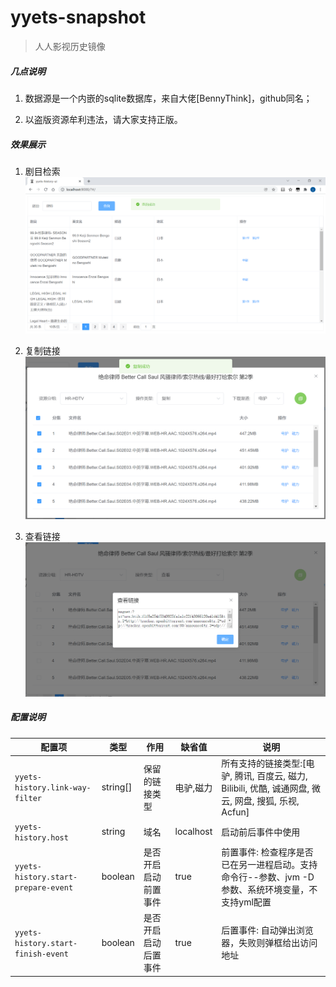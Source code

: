 # yyets-snapshot
> 人人影视历史镜像

##### 几点说明

1. 数据源是一个内嵌的sqlite数据库，来自大佬[BennyThink]，github同名；

2. 以盗版资源牟利违法，请大家支持正版。
##### 效果展示

1. 剧目检索
    ![yyets-1](./static/yyets-1.png)
  
2. 复制链接
    ![yyets-2](./static/yyets-2.png)
  
3. 查看链接
    ![yyets-3](./static/yyets-3.png)

##### 配置说明

| 配置项                              | 类型     | 作用                 | 缺省值    | 说明                                                         |
| ----------------------------------- | -------- | -------------------- | --------- | ------------------------------------------------------------ |
| `yyets-history.link-way-filter`     | string[] | 保留的链接类型       | 电驴,磁力 | 所有支持的链接类型:[电驴, 腾讯, 百度云, 磁力, Bilibili, 优酷, 诚通网盘, 微云, 网盘, 搜狐, 乐视, Acfun] |
| `yyets-history.host`                | string   | 域名                 | localhost | 启动前后事件中使用                                           |
| `yyets-history.start-prepare-event` | boolean  | 是否开启启动前置事件 | true      | 前置事件: 检查程序是否已在另一进程启动。支持命令行--参数、jvm -D参数、系统环境变量，不支持yml配置 |
| `yyets-history.start-finish-event`  | boolean  | 是否开启启动后置事件 | true      | 后置事件: 自动弹出浏览器，失败则弹框给出访问地址             |

